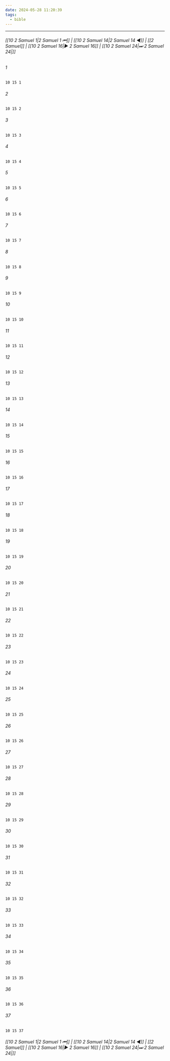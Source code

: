```yaml
---
date: 2024-05-28 11:20:39
tags:
  - bible
---
```

___

###### [[10 2 Samuel 1|2 Samuel 1 ⏮]] | [[10 2 Samuel 14|2 Samuel 14 ◀]] | [[2 Samuel]] | [[10 2 Samuel 16|▶ 2 Samuel 16]] | [[10 2 Samuel 24|⏭ 2 Samuel 24|]]

###### 1
``` verse
10 15 1 
```
###### 2
``` verse
10 15 2 
```
###### 3
``` verse
10 15 3 
```
###### 4
``` verse
10 15 4 
```
###### 5
``` verse
10 15 5 
```
###### 6
``` verse
10 15 6 
```
###### 7
``` verse
10 15 7 
```
###### 8
``` verse
10 15 8 
```
###### 9
``` verse
10 15 9 
```
###### 10
``` verse
10 15 10 
```
###### 11
``` verse
10 15 11 
```
###### 12
``` verse
10 15 12 
```
###### 13
``` verse
10 15 13 
```
###### 14
``` verse
10 15 14 
```
###### 15
``` verse
10 15 15 
```
###### 16
``` verse
10 15 16 
```
###### 17
``` verse
10 15 17 
```
###### 18
``` verse
10 15 18 
```
###### 19
``` verse
10 15 19 
```
###### 20
``` verse
10 15 20 
```
###### 21
``` verse
10 15 21 
```
###### 22
``` verse
10 15 22 
```
###### 23
``` verse
10 15 23 
```
###### 24
``` verse
10 15 24 
```
###### 25
``` verse
10 15 25 
```
###### 26
``` verse
10 15 26 
```
###### 27
``` verse
10 15 27 
```
###### 28
``` verse
10 15 28 
```
###### 29
``` verse
10 15 29 
```
###### 30
``` verse
10 15 30 
```
###### 31
``` verse
10 15 31 
```
###### 32
``` verse
10 15 32 
```
###### 33
``` verse
10 15 33 
```
###### 34
``` verse
10 15 34 
```
###### 35
``` verse
10 15 35 
```
###### 36
``` verse
10 15 36 
```
###### 37
``` verse
10 15 37 
```

###### [[10 2 Samuel 1|2 Samuel 1 ⏮]] | [[10 2 Samuel 14|2 Samuel 14 ◀]] | [[2 Samuel]] | [[10 2 Samuel 16|▶ 2 Samuel 16]] | [[10 2 Samuel 24|⏭ 2 Samuel 24|]]


